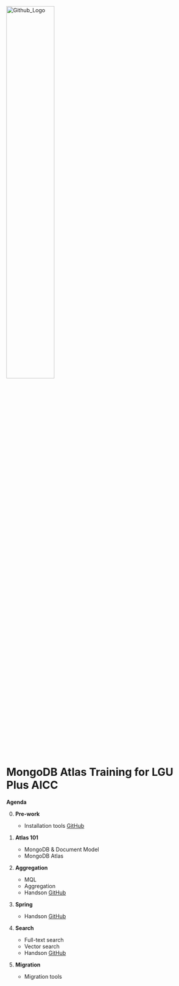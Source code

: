 <img src="https://companieslogo.com/img/orig/MDB_BIG-ad812c6c.png?t=1648915248" width="50%" title="Github_Logo"/> <br>

# MongoDB Atlas Training for LGU Plus AICC

**Agenda**

0. **Pre-work**
   - Installation tools [GitHub][0]

1. **Atlas 101**
   - MongoDB & Document Model
   - MongoDB Atlas 

2. **Aggregation**
   - MQL
   - Aggregation
   - Handson [GitHub][1]

4. **Spring**
   - Handson [GitHub][2]

4. **Search**
   - Full-text search
   - Vector search
   - Handson [GitHub][3]
     
5. **Migration**
   - Migration tools

[0]: https://github.com/MongoDBAtlas/LGUPlusAICCHandson/tree/main/00.pre-work
[1]: https://github.com/MongoDBAtlas/LGUPlusAICCHandson/tree/main/01.aggregation
[2]: https://github.com/MongoDBAtlas/LGUPlusAICCHandson/tree/main/02.spring
[3]: https://github.com/MongoDBAtlas/LGUPlusAICCHandson/tree/main/03.search

